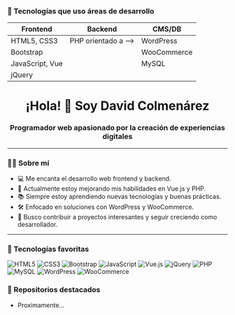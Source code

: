 ### 🔧 Tecnologías que uso áreas de desarrollo

| Frontend         | Backend | CMS/DB         |
|------------------|---------|----------------|
| HTML5, CSS3      |PHP orientado a --> | WordPress      |
| Bootstrap        |         | WooCommerce    |
| JavaScript, Vue  |         | MySQL          |
| jQuery           |         |                |

<h1 align="center">¡Hola! 👋 Soy David Colmenárez</h1>
<h3 align="center">Programador web apasionado por la creación de experiencias digitales</h3>

---

### 🧑‍💻 Sobre mí

- 💻 Me encanta el desarrollo web frontend y backend.
- 🚀 Actualmente estoy mejorando mis habilidades en Vue.js y PHP.
- 📚 Siempre estoy aprendiendo nuevas tecnologías y buenas prácticas.
- 🛠️ Enfocado en soluciones con WordPress y WooCommerce.
- 🎯 Busco contribuir a proyectos interesantes y seguir creciendo como desarrollador.

---

### 🚀 Tecnologías favoritas

![HTML5](https://img.shields.io/badge/HTML5-E34F26?style=for-the-badge&logo=html5&logoColor=white)
![CSS3](https://img.shields.io/badge/CSS3-1572B6?style=for-the-badge&logo=css3&logoColor=white)
![Bootstrap](https://img.shields.io/badge/Bootstrap-7952B3?style=for-the-badge&logo=bootstrap&logoColor=white)
![JavaScript](https://img.shields.io/badge/JavaScript-F7DF1E?style=for-the-badge&logo=javascript&logoColor=black)
![Vue.js](https://img.shields.io/badge/Vue.js-35495E?style=for-the-badge&logo=vue.js&logoColor=4FC08D)
![jQuery](https://img.shields.io/badge/jQuery-0769AD?style=for-the-badge&logo=jquery&logoColor=white)
![PHP](https://img.shields.io/badge/PHP-777BB4?style=for-the-badge&logo=php&logoColor=white)
![MySQL](https://img.shields.io/badge/MySQL-4479A1?style=for-the-badge&logo=mysql&logoColor=white)
![WordPress](https://img.shields.io/badge/WordPress-21759B?style=for-the-badge&logo=wordpress&logoColor=white)
![WooCommerce](https://img.shields.io/badge/WooCommerce-96588A?style=for-the-badge&logo=woocommerce&logoColor=white)

### 📁 Repositorios destacados
- Proximamente...

<!-- Proximamente estaré agregando los proyectos realizados -->

